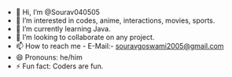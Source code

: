 - 👋 Hi, I’m @Sourav040505
- 👀 I’m interested in codes, anime, interactions, movies, sports.
- 🌱 I’m currently learning Java.
- 💞️ I’m looking to collaborate on any project.
- 📫 How to reach me - E-Mail:- souravgoswami2005@gmail.com
- 😄 Pronouns: he/him
- ⚡ Fun fact: Coders are fun.

<!---
Sourav040505/Sourav040505 is a ✨ special ✨ repository because its `README.md` (this file) appears on your GitHub profile.
You can click the Preview link to take a look at your changes.
--->

